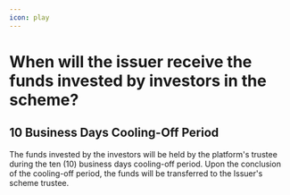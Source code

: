 ```yaml
---
icon: play
---
```


# When will the issuer receive the funds invested by investors in the scheme?

## 10 Business Days Cooling-Off Period

The funds invested by the investors will be held by the platform's trustee during the ten (10) business days cooling-off period. Upon the conclusion of the cooling-off period, the funds will be transferred to the Issuer's scheme trustee.
